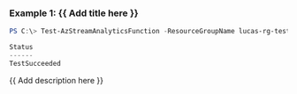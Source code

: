 ### Example 1: {{ Add title here }}
```powershell
PS C:\> Test-AzStreamAnalyticsFunction -ResourceGroupName lucas-rg-test -JobName sajob-01-pwsh -Name mlsfunction-01

Status
------
TestSucceeded
```

{{ Add description here }}


